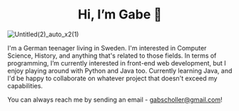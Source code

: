 <h1 align=center> Hi, I’m Gabe 👋</h1>

![Untitled(2)_auto_x2(1)](https://user-images.githubusercontent.com/112906942/190674171-c9506756-db9e-48f6-827f-d84f95f4dd9f.png)

I'm a German teenager living in Sweden. I'm interested in Computer Science, History, and anything that's related to those fields. 
In terms of programming, I’m currently interested in front-end web development, but I enjoy playing around with Python and Java too. Currently learning Java, and I'd be happy to collaborate on whatever project that doesn't exceed my capabilities. 

You can always reach me by sending an email - gabscholler@gmail.com!
